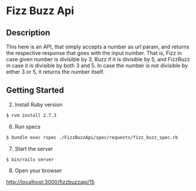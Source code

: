 
# Fizz Buzz Api

## Description

This here is an API, that simply accepts a number as url param, and returns the
respective response that goes with the input number. That is, Fizz in case given number
is divisible by 3, Buzz if it is divisible by 5, and FizzBuzz in case it is divisible
by both 3 and 5. In case the number is not divisible by either 3 or 5, it returns
the number itself.

## Getting Started

2. Install Ruby version

```sh
$ rvm install 2.7.3
```

6. Run specs

```sh
$ bundle exec rspec ./FizzBuzzApi/spec/requests/fizz_buzz_spec.rb
```

7. Start the server

```sh
$ bin/rails server
```

8. Open your browser

[http://localhost:3000/fizzbuzzapi/15](http://localhost:3000/fizzbuzzapi/15)

